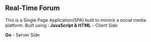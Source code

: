 ## Real-Time Forum

This is a Single Page Application(SPA) built to mimick a social media platform. Built using :
**JavaScript & HTML** - Client Side

**Go** - Server Side
